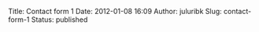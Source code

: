 Title: Contact form 1
Date: 2012-01-08 16:09
Author: juluribk
Slug: contact-form-1
Status: published


